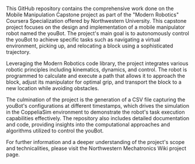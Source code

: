 This GitHub repository contains the comprehensive work done on the Mobile Manipulation Capstone project as part of the "Modern Robotics" Coursera Specialization offered by Northwestern University. This capstone project focuses on the design and implementation of a mobile manipulator robot named the youBot. The project's main goal is to autonomously control the youBot to achieve specific tasks such as navigating a virtual environment, picking up, and relocating a block using a sophisticated trajectory.

Leveraging the Modern Robotics code library, the project integrates various robotic principles including kinematics, dynamics, and control. The robot is programmed to calculate and execute a path that allows it to approach the block, adjust its manipulator for optimal grip, and transport the block to a new location while avoiding obstacles.

The culmination of the project is the generation of a CSV file capturing the youBot's configurations at different timestamps, which drives the simulation in the CoppeliaSim environment to demonstrate the robot's task execution capabilities effectively. The repository also includes detailed documentation and code, providing insights into the computational approaches and algorithms utilized to control the youBot.



For further information and a deeper understanding of the project's scope and technicalities, please visit the Northwestern Mechatronics Wiki project page.

